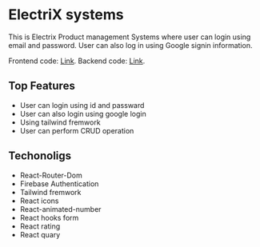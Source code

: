 # ElectriX systems

This is Electrix Product management Systems where user can login using email and password. User can also log in
using Google signin information.

Frontend code: [Link](https://electrix-3229d.web.app/).
Backend code: [Link](https://electrix-server.herokuapp.com/).

## Top Features

- User can login using id and passward
- User can also login using google login
- Using tailwind fremwork
- User can perform CRUD operation

## Techonoligs

- React-Router-Dom
- Firebase Authentication
- Tailwind fremwork
- React icons
- React-animated-number
- React hooks form
- React rating
- React quary

